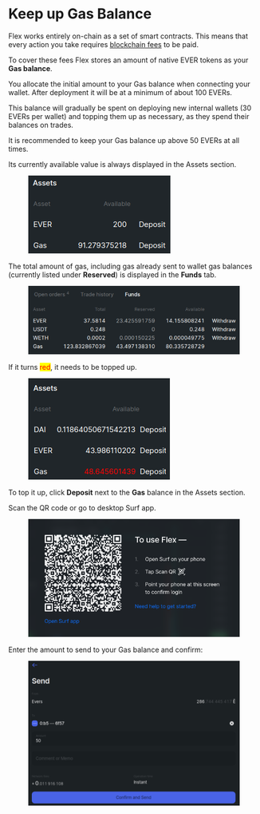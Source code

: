 # Keep up Gas Balance

Flex works entirely on-chain as a set of smart contracts. This means that every action you take requires [blockchain fees](../specifications/flex-fees.md) to be paid.

To cover these fees Flex stores an amount of native EVER tokens as your **Gas balance**.

You allocate the initial amount to your Gas balance when connecting your wallet. After deployment it will be at a minimum of about 100 EVERs.

This balance will gradually be spent on deploying new internal wallets (30 EVERs per wallet) and topping them up as necessary, as they spend their balances on trades.

It is recommended to keep your Gas balance up above 50 EVERs at all times.

Its currently available value is always displayed in the Assets section.

<figure><img src="../.gitbook/assets/014 (1).png" alt=""><figcaption></figcaption></figure>

The total amount of gas, including gas already sent to wallet gas balances (currently listed under **Reserved**) is displayed in the **Funds** tab.

<figure><img src="../.gitbook/assets/0057.png" alt=""><figcaption></figcaption></figure>

If it turns <mark style="color:red;">red</mark>, it needs to be topped up.

<figure><img src="../.gitbook/assets/071.png" alt=""><figcaption></figcaption></figure>

To top it up, click **Deposit** next to the **Gas** balance in the Assets section.

Scan the QR code or go to desktop Surf app.

<figure><img src="../.gitbook/assets/0044.png" alt=""><figcaption></figcaption></figure>

Enter the amount to send to your Gas balance and confirm:

<figure><img src="../.gitbook/assets/0030.png" alt=""><figcaption></figcaption></figure>
